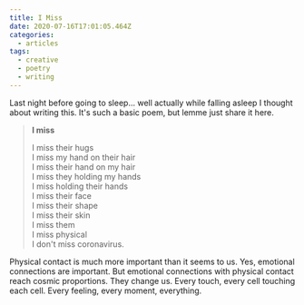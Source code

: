```yaml
---
title: I Miss
date: 2020-07-16T17:01:05.464Z
categories:
  - articles
tags:
  - creative
  - poetry
  - writing
---
```


Last night before going to sleep... well actually while falling asleep I thought about writing this. It's such a basic poem, but lemme just share it here.

<!--more-->

> **I miss**
> 
> I miss their hugs<br>
I miss my hand on their hair<br>
I miss their hand on my hair<br>
I miss they holding my hands<br>
I miss holding their hands<br>
I miss their face<br>
I miss their shape<br>
I miss their skin<br>
I miss them<br>
I miss physical<br>
I don't miss coronavirus.

Physical contact is much more important than it seems to us. Yes, emotional connections are important. But emotional connections with physical contact reach cosmic proportions. They change us. Every touch, every cell touching each cell. Every feeling, every moment, everything.
